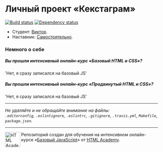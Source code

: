 # Личный проект «Кекстаграм»

[![Build status][travis-image]][travis-url]
[![Dependency status][dependency-image]][dependency-url]

* Студент: [Виктор](https://htmlacademy.ru/profile/).
* Наставник: [Самостоятельно](https://htmlacademy.ru/profile/).

### Немного о себе

##### Вы прошли интенсивный онлайн-курс «Базовый HTML и CSS»?
'Нет, я сразу записался на базовый JS'

##### Вы прошли интенсивный онлайн-курс «Продвинутый HTML и CSS»?
'Нет, я сразу записался на базовый JS'

---

_Не удаляйте и не обращайте внимание на файлы:_<br>
_`.editorconfig`, `.eslintignore`, `.eslintrc`, `.gitignore`, `.travis.yml`, `Makefile`, `package.json`._

---

<a href="https://htmlacademy.ru/js_intensive"><img align="left" width="50" height="50" title="HTML Academy" src="https://up.htmlacademy.ru/static/img/intensive/javascript/logo-for-github.svg"></a>

Репозиторий создан для обучения на интенсивном онлайн-курсе «[Базовый JavaScript](https://htmlacademy.ru/js_intensive)» от [HTML Academy](https://htmlacademy.ru).

[travis-image]: https://travis-ci.org/htmlacademy-javascript/42761-kekstagram.svg?branch=master
[travis-url]: https://travis-ci.org/htmlacademy-javascript/42761-kekstagram
[dependency-image]: https://david-dm.org/htmlacademy-javascript/42761-kekstagram.svg?style=flat-square
[dependency-url]: https://david-dm.org/htmlacademy-javascript/42761-kekstagram
